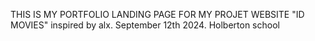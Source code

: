 THIS IS MY PORTFOLIO LANDING PAGE FOR MY PROJET WEBSITE "ID MOVIES"
inspired by alx.
September 12th 2024.
Holberton school
